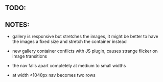 TODO:
---


NOTES:
---
+ gallery is responsive but stretches the images, it might be better to have the images a fixed size and stretch the container instead

+ new gallery container conflicts with JS plugin, causes strange flicker on image transitions

+ the nav falls apart completely at medium to small widths 

+ at width <1040px nav becomes two rows
